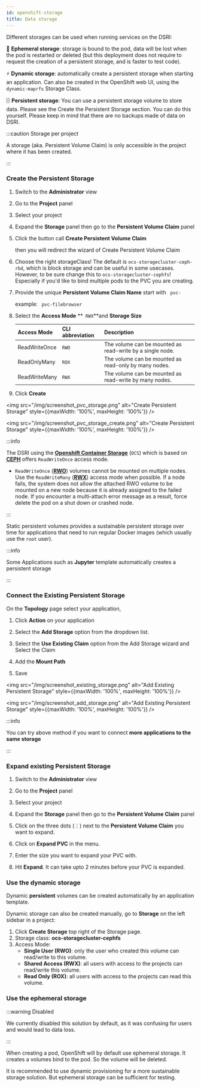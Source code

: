 ```yaml
---
id: openshift-storage
title: Data storage
---
```


Different storages can be used when running services on the DSRI:

🦋 **Ephemeral storage**: storage is bound to the pod, data will be lost when the pod is restarted or deleted (but this deployment does not require to request the creation of a persistent storage, and is faster to test code).

⚡ **Dynamic storage**:  automatically create a persistent storage when starting an application. Can also be created in the OpenShift web UI, using the `dynamic-maprfs` Storage Class.

🗄️ **Persistent storage**:  You can use a persistent storage volume to store data. Please see the Create the Persistent Storage section. You can do this yourself. Please keep in mind that there are no backups made of data on DSRI. 

:::caution Storage per project

A storage (aka. Persistent Volume Claim) is only accessible in the project where it has been created.

:::

### Create the Persistent Storage

1. Switch to the **Administrator** view

2. Go to the **Project** panel 

3. Select your project

4. Expand the **Storage** panel then go to the **Persistent Volume Claim** panel

5. Click the button call **Create Persistent Volume Claim**

   then you will redirect the wizard of Create Persistent Volume Claim 

6. Choose the right storageClass! The default is `ocs-storagecluster-ceph-rbd`, which is block storage and can be useful in some usecases. However, to be sure change this to `ocs-storagecluster-cephfs`! Especially if you'd like to bind multiple pods to the PVC you are creating.

7. Provide the unique **Persistent Volume Claim Name** start with ` pvc-` 

   example: ` pvc-filebrowser`

8. Select the **Access Mode** **` RWX`**and **Storage Size**

   | Access Mode   | CLI abbreviation | Description                                               |
   | :------------ | :--------------- | :-------------------------------------------------------- |
   | ReadWriteOnce | `RWO`            | The volume can be mounted as read-write by a single node. |
   | ReadOnlyMany  | `ROX`            | The volume can be mounted as read-only by many nodes.     |
   | ReadWriteMany | `RWX`            | The volume can be mounted as read-write by many nodes.    |

9. Click **Create**

<img src="/img/screenshot_pvc_storage.png" alt="Create Persistent Storage" style={{maxWidth: '100%', maxHeight: '100%'}} />



<img src="/img/screenshot_pvc_storage_create.png" alt="Create Persistent Storage" style={{maxWidth: '100%', maxHeight: '100%'}} />

:::info 

The DSRI using the [**Openshift Container Storage**](https://www.openshift.com/products/container-storage/) (`OCS`)  which is based on [**CEPH**](https://ceph.io/ceph-storage/) offers `ReadWriteOnce` access mode. 

* `ReadWriteOnce` ([**RWO**](https://docs.openshift.com/container-platform/4.6/storage/understanding-persistent-storage.html)) volumes cannot be mounted on multiple nodes. Use the `ReadWriteMany` ([**RWX**](https://docs.openshift.com/container-platform/4.6/storage/understanding-persistent-storage.html)) access mode when possible. If a node fails, the system does not allow the attached RWO volume to be mounted on a new node because it is already assigned to the failed node. If you encounter a multi-attach error message as a result, force delete the pod on a shut down or crashed node. 

:::

Static persistent volumes provides a sustainable persistent storage over time for applications that need to run regular Docker images (which usually use the `root` user).

:::info 

Some Applications such as **Jupyter** template automatically creates a persistent storage

:::

### Connect the Existing Persistent Storage

On the **Topology** page select your application,

1. Click **Action** on your application

2. Select the **Add Storage** option from the dropdown list.

3. Select the **Use Existing Claim** option from the Add Storage wizard and Select the Claim

4. Add the **Mount Path**

5. Save

<img src="/img/screenshot_existing_storage.png" alt="Add Existing Persistent Storage" style={{maxWidth: '100%', maxHeight: '100%'}} />

<img src="/img/screenshot_add_storage.png" alt="Add Existing Persistent Storage" style={{maxWidth: '100%', maxHeight: '100%'}} />

:::info

You can try above method if you want to connect **more applications to the same storage**

:::

### Expand existing Persistent Storage

1. Switch to the **Administrator** view

2. Go to the **Project** panel 

3. Select your project

4. Expand the **Storage** panel then go to the **Persistent Volume Claim** panel

5. Click on the three dots (⋮) next to the **Persistent Volume Claim** you want to expand.
 
6. Click on **Expand PVC** in the menu.

7. Enter the size you want to expand your PVC with.

8. Hit **Expand**. It can take upto 2 minutes before your PVC is expanded.

### Use the dynamic storage

Dynamic **persistent** volumes can be created automatically by an application template.

Dynamic storage can also be created manually, go to **Storage** on the left sidebar in a project:

1. Click **Create Storage** top right of the Storage page.
2. Storage class: **ocs-storagecluster-cephfs**
3. Access Mode:
   * **Single User (RWO)**: only the user who created this volume can read/write to this volume.
   * **Shared Access (RWX)**: all users with access to the projects can read/write this volume.
   * **Read Only (ROX)**: all users with access to the projects can read this volume.

### Use the ephemeral storage

:::warning Disabled

We currently disabled this solution by default, as it was confusing for users and would lead to data loss.

:::

When creating a pod, OpenShift will by default use ephemeral storage. It creates a volumes bind to the pod. So the volume will be deleted.

It is recommended to use dynamic provisioning for a more sustainable storage solution. But ephemeral storage can be sufficient for testing.
